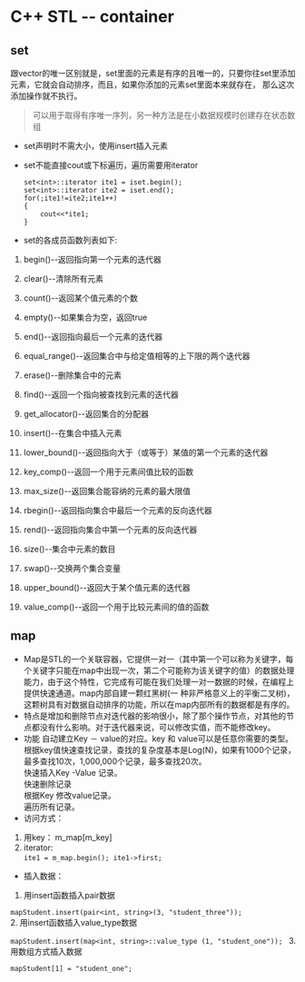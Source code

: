 # C++ STL -- container  
## set  
跟vector的唯一区别就是，set里面的元素是有序的且唯一的，只要你往set里添加元素，它就会自动排序，而且，如果你添加的元素set里面本来就存在，
那么这次添加操作就不执行。  
>可以用于取得有序唯一序列，另一种方法是在小数据规模时创建存在状态数组

* set声明时不需大小，使用insert插入元素
* set不能直接cout或下标遍历，遍历需要用iterator
  ```
  set<int>::iterator ite1 = iset.begin();
  set<int>::iterator ite2 = iset.end();
  for(;ite1!=ite2;ite1++)
  {
      cout<<*ite1;
  }
  ```

* set的各成员函数列表如下:

1. begin()--返回指向第一个元素的迭代器

2. clear()--清除所有元素

3. count()--返回某个值元素的个数

4. empty()--如果集合为空，返回true

5. end()--返回指向最后一个元素的迭代器

6. equal_range()--返回集合中与给定值相等的上下限的两个迭代器

7. erase()--删除集合中的元素

8. find()--返回一个指向被查找到元素的迭代器

9. get_allocator()--返回集合的分配器

10. insert()--在集合中插入元素

11. lower_bound()--返回指向大于（或等于）某值的第一个元素的迭代器

12. key_comp()--返回一个用于元素间值比较的函数

13. max_size()--返回集合能容纳的元素的最大限值

14. rbegin()--返回指向集合中最后一个元素的反向迭代器

15. rend()--返回指向集合中第一个元素的反向迭代器

16. size()--集合中元素的数目

17. swap()--交换两个集合变量

18. upper_bound()--返回大于某个值元素的迭代器

19. value_comp()--返回一个用于比较元素间的值的函数

## map
* Map是STL的一个关联容器，它提供一对一（其中第一个可以称为关键字，每个关键字只能在map中出现一次，第二个可能称为该关键字的值）的数据处理能力，由于这个特性，它完成有可能在我们处理一对一数据的时候，在编程上提供快速通道。map内部自建一颗红黑树(一 种非严格意义上的平衡二叉树)，这颗树具有对数据自动排序的功能，所以在map内部所有的数据都是有序的。
* 特点是增加和删除节点对迭代器的影响很小，除了那个操作节点，对其他的节点都没有什么影响。对于迭代器来说，可以修改实值，而不能修改key。
* 功能
  自动建立Key － value的对应。key 和 value可以是任意你需要的类型。  
  根据key值快速查找记录，查找的复杂度基本是Log(N)，如果有1000个记录，最多查找10次，1,000,000个记录，最多查找20次。  
  快速插入Key -Value 记录。  
  快速删除记录  
  根据Key 修改value记录。  
  遍历所有记录。
* 访问方式：
1. 用key： m_map[m_key]  
2. iterator:   
    `ite1 = m_map.begin(); ite1->first;`    
* 插入数据：
1. 用insert函数插入pair数据  

`mapStudent.insert(pair<int, string>(3, "student_three")); `  
2. 用insert函数插入value_type数据  

`mapStudent.insert(map<int, string>::value_type (1, "student_one")); `
3. 用数组方式插入数据  

`mapStudent[1] = "student_one"; `  
